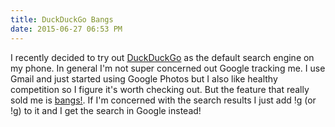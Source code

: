 ```yaml
---
title: DuckDuckGo Bangs
date: 2015-06-27 06:53 PM
---
```


I recently decided to try out [DuckDuckGo](http://www.duckduckgo.com) as the default search engine on my phone. In general I'm not super concerned out Google tracking me. I use Gmail and just started using Google Photos but I also like healthy competition so I figure it's worth checking out. But the feature that really sold me is [bangs!](https://duckduckgo.com/bang). If I'm concerned with the search results I just add !g (or !g) to it and I get the search in Google instead!
